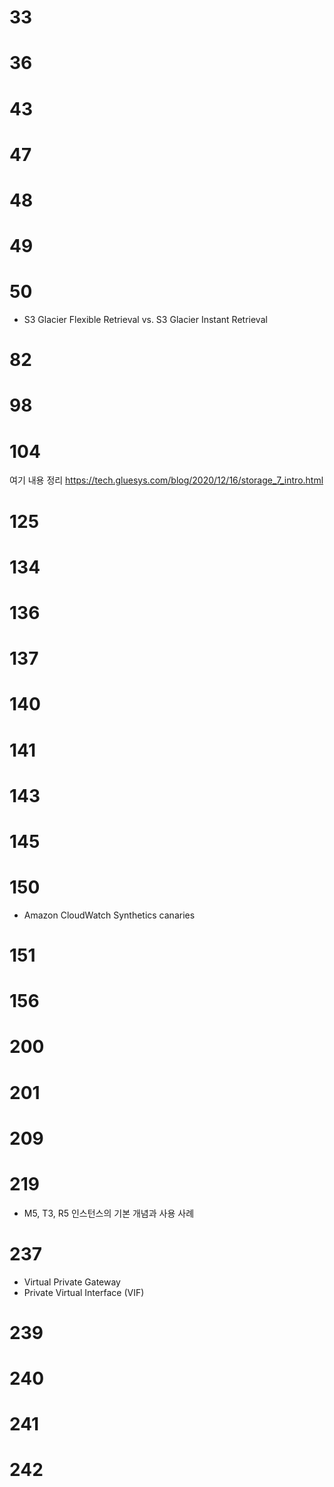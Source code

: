 # 33
# 36
# 43
# 47
# 48
# 49
# 50
- S3 Glacier Flexible Retrieval vs. S3 Glacier Instant Retrieval

# 82
# 98
# 104

여기 내용 정리
https://tech.gluesys.com/blog/2020/12/16/storage_7_intro.html

# 125
# 134
# 136
# 137
# 140
# 141
# 143
# 145
# 150
- Amazon CloudWatch Synthetics canaries

# 151
# 156
# 200
# 201
# 209
# 219
- M5, T3, R5 인스턴스의 기본 개념과 사용 사례

# 237
- Virtual Private Gateway
- Private Virtual Interface (VIF)

# 239
# 240
# 241
# 242